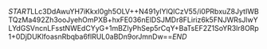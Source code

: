 $START$LLc3DdAwuYH7iKkxl0gh5OLV++N491ylYlQlCzV55/i0PRbxuZ8JytIWBTQzMa492Zh3ooJyehOmPXB+hxFE036nElDSJMDr8FLiriz6k5FNJWRsJlwYLYdGSVncnLFsstNWEdCYyG+1mBZlyPhSep5rCqY+BaTsEF2Z1SoYR3lr8ORp1+0DjDUKlfoasnRbqba6flRUL0aBDn9orJmnDw==$END$
